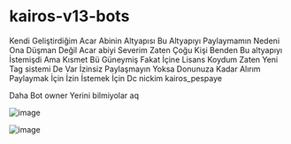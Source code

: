 # kairos-v13-bots
Kendi Geliştirdiğim Acar Abinin Altyapısı Bu Altyapıyı Paylaymamın Nedeni Ona Düşman Değil Acar abiyi Severim Zaten Çoğu Kişi Benden Bu altyapıyı İstemişdi Ama Kısmet Bü Güneymiş Fakat İçine Lisans Koydum Zaten Yeni Tag sistemi De Var İzinsiz Paylaşmayın Yoksa Donunuza Kadar Alırım Paylaymak İçin İzin İstemek İçin Dc nickim kairos_pespaye

Daha Bot owner Yerini bilmiyolar aq

![image](https://github.com/kairos3152/kairos-v13-bots/assets/134141367/3d64f29d-1970-4a76-8078-8622dbcfdca4)


![image](https://github.com/kairos3152/kairos-v13-bots/assets/134141367/185d3425-90a2-45b5-91b1-60065fa73571)
